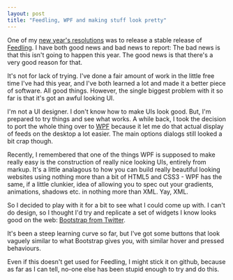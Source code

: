 ```yaml
---
layout: post
title: "Feedling, WPF and making stuff look pretty"
---
```

One of my [new year's resolutions](http://www.growse.com/news/comments/some-kind-of-new-thing-for-the-new-year-and-all-that/) was to release a stable release of [Feedling](http://feedling.net). I have both good news and bad news to report: The bad news is that this isn't going to happen this year. The good news is that there's a very good reason for that.

It's not for lack of trying. I've done a fair amount of work in the little free time I've had this year, and I've both learned a lot and made it a better piece of software. All good things. However, the single biggest problem with it so far is that it's got an awful looking UI. 

I'm not a UI designer. I don't know how to make UIs look good. But, I'm prepared to try things and see what works. A while back, I took the decision to port the whole thing over to [WPF](http://msdn.microsoft.com/en-us/library/ms754130.aspx) because it let me do that actual display of feeds on the desktop a lot easier. The main options dialogs still looked a bit crap though.

Recently, I remembered that one of the things WPF is supposed to make really easy is the construction of really nice looking UIs, entirely from markup. It's a little analagous to how you can build really beautiful looking websites using nothing more than a bit of HTML5 and CSS3 - WPF has the same, if a little clunkier, idea of allowing you to spec out your gradients, animations, shadows etc. in nothing more than XML. Yay, XML.

So I decided to play with it for a bit to see what I could come up with. I can't do design, so I thought I'd try and replicate a set of widgets I know looks good on the web: [Bootstrap from Twitter](http://twitter.github.com/bootstrap/). 

It's been a steep learning curve so far, but I've got some buttons that look vaguely similar to what Bootstrap gives you, with similar hover and pressed behaviours.

Even if this doesn't get used for Feedling, I might stick it on github, because as far as I can tell, no-one else has been stupid enough to try and do this.